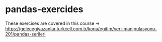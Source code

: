 # pandas-exercides
These exercises are covered in this course -> https://gelecegiyazanlar.turkcell.com.tr/konu/egitim/veri-manipulasyonu-201/pandas-serileri
